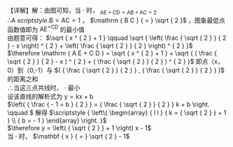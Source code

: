 【详解】解：由图可知，当 $\cdot$ 时， $_ \mathrm { A E + C D = A B + A C = 2 }$   
∴A $scriptstyle { \mathrm { . B } } = { \mathrm { A C } } = 1$ ， $\mathrm { B C } { = } \sqrt { 2 }$ ，图象最低点函数值即为 $\mathrm { A E ^ { + C D } }$ 的最小值  
由题意可得： $\sqrt { x ^ { 2 } + 1 } \qquad \sqrt { \left( \frac { \sqrt { 2 } } { 2 } - x \right) ^ { 2 } + \left( \frac { \sqrt { 2 } } { 2 } \right) ^ { 2 } }$   
$\therefore \mathrm { A E + C D } = \sqrt { x ^ { 2 } + 1 } + \sqrt { ( \frac { \sqrt { 2 } } { 2 } - x ) ^ { 2 } + ( \frac { \sqrt { 2 } } { 2 } ) ^ { 2 } }$ 即点（x，0）到（0,-1）与 $( { \frac { \sqrt { 2 } } { 2 } } , { \frac { \sqrt { 2 } } { 2 } } )$ 的距离之和  
∴当这三点共线时， $\cdot$ 最小  
设该直线的解析式为 $\scriptstyle { \mathrm { y = k x + b } }$   
$\left\{ { \frac { - 1 = b } { 2 } } = { \frac { \sqrt { 2 } } { 2 } } k + b \right. \qquad $ 解得 $\scriptstyle { \left\{ \begin{array} { l l } { k = { \sqrt { 2 } } + 1 } \\ { b = - 1 } \end{array} \right. }$   
$\therefore y = \left( { \sqrt { 2 } } + 1 \right) x - 1$   
当 $\cdot$ 时， $\mathbf { x } { = } \sqrt { 2 } - 1$
